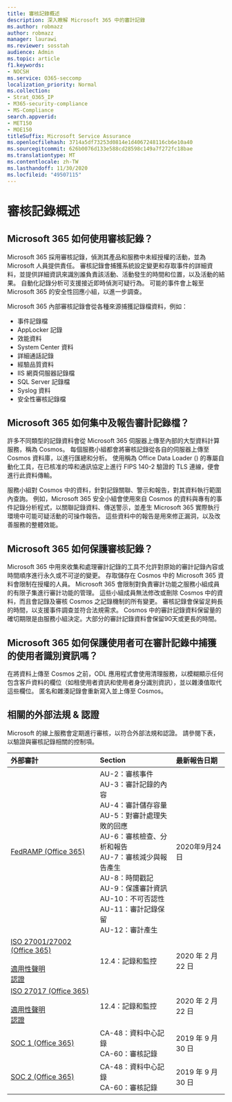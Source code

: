 ```yaml
---
title: 審核記錄概述
description: 深入瞭解 Microsoft 365 中的審計記錄
ms.author: robmazz
author: robmazz
manager: laurawi
ms.reviewer: sosstah
audience: Admin
ms.topic: article
f1.keywords:
- NOCSH
ms.service: O365-seccomp
localization_priority: Normal
ms.collection:
- Strat_O365_IP
- M365-security-compliance
- MS-Compliance
search.appverid:
- MET150
- MOE150
titleSuffix: Microsoft Service Assurance
ms.openlocfilehash: 3714a5df73253d0814e1d4067248116cb6e10a40
ms.sourcegitcommit: 626b0076d133e588cd28598c149a7f272fc18bae
ms.translationtype: MT
ms.contentlocale: zh-TW
ms.lasthandoff: 11/30/2020
ms.locfileid: "49507115"
---
```

# <a name="audit-logging-overview"></a>審核記錄概述

## <a name="how-does-microsoft-365-employ-audit-logging"></a>Microsoft 365 如何使用審核記錄？

Microsoft 365 採用審核記錄，偵測其產品和服務中未經授權的活動，並為 Microsoft 人員提供責任。 審核記錄會捕獲系統設定變更和存取事件的詳細資料，並提供詳細資訊來識別誰負責該活動、活動發生的時間和位置，以及活動的結果。 自動化記錄分析可支援接近即時偵測可疑行為。 可能的事件會上報至 Microsoft 365 的安全性回應小組，以進一步調查。

Microsoft 365 內部審核記錄會從各種來源捕獲記錄檔資料，例如：

- 事件記錄檔
- AppLocker 記錄
- 效能資料
- System Center 資料
- 詳細通話記錄
- 經驗品質資料
- IIS 網頁伺服器記錄檔
- SQL Server 記錄檔
- Syslog 資料
- 安全性審核記錄檔

## <a name="how-does-microsoft-365-centralize-and-report-on-audit-logs"></a>Microsoft 365 如何集中及報告審計記錄檔？

許多不同類型的記錄資料會從 Microsoft 365 伺服器上傳至內部的大型資料計算服務，稱為 Cosmos。 每個服務小組都會將審核記錄從各自的伺服器上傳至 Cosmos 資料庫，以進行匯總和分析。 使用稱為 Office Data Loader () 的專屬自動化工具，在已核准的埠和通訊協定上進行 FIPS 140-2 驗證的 TLS 連線，便會進行此資料傳輸。

服務小組對 Cosmos 中的資料，針對記錄關聯、警示和報告，對其資料執行範圍內查詢。 例如，Microsoft 365 安全小組會使用來自 Cosmos 的資料與專有的事件記錄分析程式，以關聯記錄資料、傳送警示，並產生 Microsoft 365 實際執行環境中可能可疑活動的可操作報告。 這些資料中的報告是用來修正漏洞，以及改善服務的整體效能。

## <a name="how-does-microsoft-365-protect-audit-logs"></a>Microsoft 365 如何保護審核記錄？

Microsoft 365 中用來收集和處理審計記錄的工具不允許對原始的審計記錄內容或時間順序進行永久或不可逆的變更。 存取儲存在 Cosmos 中的 Microsoft 365 資料會限制在授權的人員。 Microsoft 365 會限制對負責審計功能之服務小組成員的有限子集進行審計功能的管理。 這些小組成員無法修改或刪除 Cosmos 中的資料，而且會記錄及審核 Cosmos 之記錄機制的所有變更。 審核記錄會保留足夠長的時間，以支援事件調查並符合法規需求。 Cosmos 中的審計記錄資料保留量的確切期限是由服務小組決定。大部分的審計記錄資料會保留90天或更長的時間。

## <a name="how-does-microsoft-365-protect-end-user-identifiable-information-that-may-be-captured-in-audit-logs"></a>Microsoft 365 如何保護使用者可在審計記錄中捕獲的使用者識別資訊嗎？

在將資料上傳至 Cosmos 之前，ODL 應用程式會使用清理服務，以模糊顯示任何包含客戶資料的欄位（如租使用者資訊和使用者身分識別資訊），並以雜湊值取代這些欄位。 匿名和雜湊記錄會重新寫入並上傳至 Cosmos。

## <a name="related-external-regulations--certifications"></a>相關的外部法規 & 認證

Microsoft 的線上服務會定期進行審核，以符合外部法規和認證。 請參閱下表，以驗證與審核記錄相關的控制項。

| **外部審計** | **Section** | **最新報告日期** |
|:--------------------|:------------|:-----------------------|
| [FedRAMP (Office 365) ](https://compliance.microsoft.com/compliancemanager) | AU-2：審核事件 <br> AU-3：審計記錄的內容 <br> AU-4：審計儲存容量 <br> AU-5：對審計處理失敗的回應 <br> AU-6：審核檢查、分析和報告 <br> AU-7：審核減少與報告產生 <br> AU-8：時間戳記 <br> AU-9：保護審計資訊  <br> AU-10：不可否認性 <br> AU-11：審計記錄保留 <br> AU-12：審計產生  | 2020年9月24日 | 
| [ISO 27001/27002 (Office 365) ](https://servicetrust.microsoft.com/ViewPage/MSComplianceGuideV3?command=Download&downloadType=Document&downloadId=d7864d4f-e053-4cc4-a964-fa526d07c3be&tab=7027ead0-3d6b-11e9-b9e1-290b1eb4cdeb&docTab=7027ead0-3d6b-11e9-b9e1-290b1eb4cdeb_ISO_Reports) <br><br> [適用性聲明](https://servicetrust.microsoft.com/ViewPage/MSComplianceGuide?command=Download&downloadType=Document&downloadId=8ee1e46b-2ada-4e7b-bb7d-4c55a8cb6fcd&docTab=4ce99610-c9c0-11e7-8c2c-f908a777fa4d_ISO_Reports) <br> [認證](https://servicetrust.microsoft.com/ViewPage/MSComplianceGuideV3?command=Download&downloadType=Document&downloadId=1e84a14a-2468-45ac-9412-5e53250d57ec&tab=7027ead0-3d6b-11e9-b9e1-290b1eb4cdeb&docTab=7027ead0-3d6b-11e9-b9e1-290b1eb4cdeb_ISO_Reports) | 12.4：記錄和監控 | 2020 年 2 月 22 日 |
| [ISO 27017 (Office 365) ](https://servicetrust.microsoft.com/ViewPage/MSComplianceGuideV3?command=Download&downloadType=Document&downloadId=d7864d4f-e053-4cc4-a964-fa526d07c3be&tab=7027ead0-3d6b-11e9-b9e1-290b1eb4cdeb&docTab=7027ead0-3d6b-11e9-b9e1-290b1eb4cdeb_ISO_Reports) <br><br> [適用性聲明](https://servicetrust.microsoft.com/ViewPage/MSComplianceGuide?command=Download&downloadType=Document&downloadId=8ee1e46b-2ada-4e7b-bb7d-4c55a8cb6fcd&docTab=4ce99610-c9c0-11e7-8c2c-f908a777fa4d_ISO_Reports) <br> [認證](https://servicetrust.microsoft.com/ViewPage/MSComplianceGuideV3?command=Download&downloadType=Document&downloadId=70de0999-5451-43a3-9ef4-761e8fbfb1a3&tab=7027ead0-3d6b-11e9-b9e1-290b1eb4cdeb&docTab=7027ead0-3d6b-11e9-b9e1-290b1eb4cdeb_ISO_Reports) | 12.4：記錄和監控 | 2020 年 2 月 22 日 |
| [SOC 1 (Office 365) ](https://servicetrust.microsoft.com/ViewPage/MSComplianceGuideV3?command=Download&downloadType=Document&downloadId=b07c0f7b-6bd5-4544-8255-7a5f14bf914a&tab=7027ead0-3d6b-11e9-b9e1-290b1eb4cdeb&docTab=7027ead0-3d6b-11e9-b9e1-290b1eb4cdeb_SOC_/_SSAE_16_Reports) | CA-48：資料中心記錄 <br> CA-60：審核記錄 | 2019 年 9 月 30 日 |
| [SOC 2 (Office 365) ](https://servicetrust.microsoft.com/ViewPage/MSComplianceGuideV3?command=Download&downloadType=Document&downloadId=fa062990-e758-4ddc-ace3-7fb21a301d09&tab=7027ead0-3d6b-11e9-b9e1-290b1eb4cdeb&docTab=7027ead0-3d6b-11e9-b9e1-290b1eb4cdeb_SOC_/_SSAE_16_Rep-11e9-b9e1-290b1eb4cdeb_SOC_/_SSAE_16_Reports) | CA-48：資料中心記錄 <br> CA-60：審核記錄 | 2019 年 9 月 30 日 |
